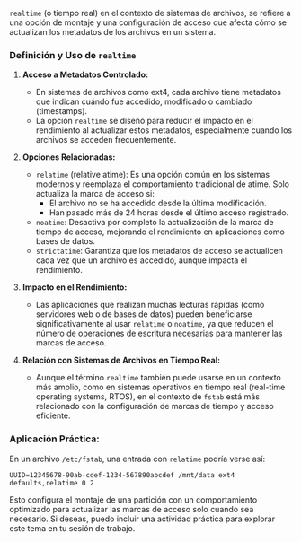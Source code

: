 `realtime` (o tiempo real) en el contexto de sistemas de archivos, se refiere a una opción de montaje y una configuración de acceso que afecta cómo se actualizan los metadatos de los archivos en un sistema. 
### **Definición y Uso de `realtime`**
1. **Acceso a Metadatos Controlado:** 
   - En sistemas de archivos como ext4, cada archivo tiene metadatos que indican cuándo fue accedido, modificado o cambiado (timestamps). 
   - La opción `realtime` se diseñó para reducir el impacto en el rendimiento al actualizar estos metadatos, especialmente cuando los archivos se acceden frecuentemente.

2. **Opciones Relacionadas:**
   - `relatime` (relative atime): Es una opción común en los sistemas modernos y reemplaza el comportamiento tradicional de atime. Solo actualiza la marca de acceso si:
     - El archivo no se ha accedido desde la última modificación.
     - Han pasado más de 24 horas desde el último acceso registrado.
   - `noatime`: Desactiva por completo la actualización de la marca de tiempo de acceso, mejorando el rendimiento en aplicaciones como bases de datos.
   - `strictatime`: Garantiza que los metadatos de acceso se actualicen cada vez que un archivo es accedido, aunque impacta el rendimiento.

3. **Impacto en el Rendimiento:**
   - Las aplicaciones que realizan muchas lecturas rápidas (como servidores web o de bases de datos) pueden beneficiarse significativamente al usar `relatime` o `noatime`, ya que reducen el número de operaciones de escritura necesarias para mantener las marcas de acceso.

4. **Relación con Sistemas de Archivos en Tiempo Real:**
   - Aunque el término `realtime` también puede usarse en un contexto más amplio, como en sistemas operativos en tiempo real (real-time operating systems, RTOS), en el contexto de `fstab` está más relacionado con la configuración de marcas de tiempo y acceso eficiente.

### **Aplicación Práctica:**
En un archivo `/etc/fstab`, una entrada con `relatime` podría verse así:

```
UUID=12345678-90ab-cdef-1234-567890abcdef /mnt/data ext4 defaults,relatime 0 2
```

Esto configura el montaje de una partición con un comportamiento optimizado para actualizar las marcas de acceso solo cuando sea necesario. Si deseas, puedo incluir una actividad práctica para explorar este tema en tu sesión de trabajo.